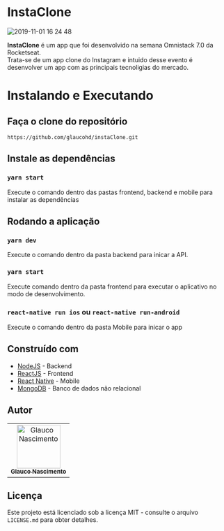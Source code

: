 # InstaClone
![2019-11-01 16 24 48](https://user-images.githubusercontent.com/40500767/68065388-5ee25380-fd07-11e9-9a04-72e5473a5497.gif)

 **InstaClone** é um app que foi desenvolvido na semana Omnistack 7.0 da Rocketseat.<br/>
 Trata-se de um app clone do Instagram e intuido desse evento é desenvolver um app com as principais tecnoligias do mercado.<br/>
 


# Instalando e Executando

## Faça o clone do repositório

```
https://github.com/glaucohd/instaClone.git
```

## Instale as dependências


### `yarn start`

Execute o comando dentro das pastas frontend, backend e mobile para instalar as dependências

## Rodando a aplicação



### `yarn dev`

Execute o comando dentro da pasta backend para inicar a API.


### `yarn start`

Execute comando dentro da pasta frontend para executar o aplicativo no modo de desenvolvimento.



### `react-native run ios` ou `react-native run-android`

Execute o comando dentro da pasta Mobile para inicar o app

## Construído com

- [NodeJS](https://nodejs.org/en/) - Backend
- [ReactJS](https://pt-br.reactjs.org/) - Frontend
- [React Native](https://facebook.github.io/react-native/) - Mobile
- [MongoDB](https://www.mongodb.com/) - Banco de dados não relacional


## Autor

<table>
  <tr>
    <td align="center">
      <a href="http://github.com/glaucohd/">
        <img src="https://avatars0.githubusercontent.com/u/40500767?v=4" width="100px;" alt="Glauco Nascimento"/>
        <br />
        <sub>
          <b>Glauco Nascimento</b>
        </sub>
       </a>
       <br />
    </td>
  </tr>
</table>

## Licença

Este projeto está licenciado sob a licença MIT - consulte o arquivo `LICENSE.md` para obter detalhes.

